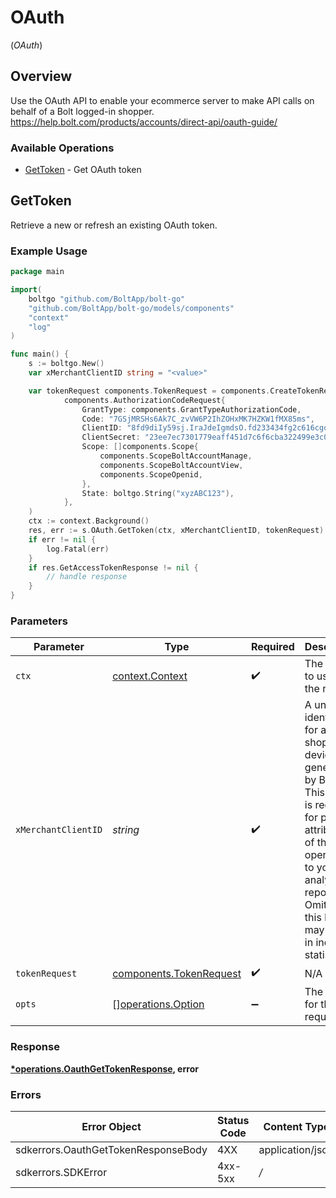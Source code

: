 # OAuth
(*OAuth*)

## Overview

Use the OAuth API to enable your ecommerce server to make API calls on behalf of a Bolt logged-in shopper.
<https://help.bolt.com/products/accounts/direct-api/oauth-guide/>

### Available Operations

* [GetToken](#gettoken) - Get OAuth token

## GetToken

Retrieve a new or refresh an existing OAuth token.

### Example Usage

```go
package main

import(
	boltgo "github.com/BoltApp/bolt-go"
	"github.com/BoltApp/bolt-go/models/components"
	"context"
	"log"
)

func main() {
    s := boltgo.New()
    var xMerchantClientID string = "<value>"

    var tokenRequest components.TokenRequest = components.CreateTokenRequestAuthorizationCodeRequest(
            components.AuthorizationCodeRequest{
                GrantType: components.GrantTypeAuthorizationCode,
                Code: "7GSjMRSHs6Ak7C_zvVW6P2IhZOHxMK7HZKW1fMX85ms",
                ClientID: "8fd9diIy59sj.IraJdeIgmdsO.fd233434fg2c616cgo932aa6e1e4fc627a9385045gr395222a127gi93c595rg4",
                ClientSecret: "23ee7ec7301779eaff451d7c6f6cba322499e3c0ec752f800c72a8f99217e3a8",
                Scope: []components.Scope{
                    components.ScopeBoltAccountManage,
                    components.ScopeBoltAccountView,
                    components.ScopeOpenid,
                },
                State: boltgo.String("xyzABC123"),
            },
    )
    ctx := context.Background()
    res, err := s.OAuth.GetToken(ctx, xMerchantClientID, tokenRequest)
    if err != nil {
        log.Fatal(err)
    }
    if res.GetAccessTokenResponse != nil {
        // handle response
    }
}
```

### Parameters

| Parameter                                                                                                                                                                                                           | Type                                                                                                                                                                                                                | Required                                                                                                                                                                                                            | Description                                                                                                                                                                                                         |
| ------------------------------------------------------------------------------------------------------------------------------------------------------------------------------------------------------------------- | ------------------------------------------------------------------------------------------------------------------------------------------------------------------------------------------------------------------- | ------------------------------------------------------------------------------------------------------------------------------------------------------------------------------------------------------------------- | ------------------------------------------------------------------------------------------------------------------------------------------------------------------------------------------------------------------- |
| `ctx`                                                                                                                                                                                                               | [context.Context](https://pkg.go.dev/context#Context)                                                                                                                                                               | :heavy_check_mark:                                                                                                                                                                                                  | The context to use for the request.                                                                                                                                                                                 |
| `xMerchantClientID`                                                                                                                                                                                                 | *string*                                                                                                                                                                                                            | :heavy_check_mark:                                                                                                                                                                                                  | A unique identifier for a shopper's device, generated by Bolt. This header is required for proper attribution of this operation to your analytics reports. Omitting this header may result in incorrect statistics. |
| `tokenRequest`                                                                                                                                                                                                      | [components.TokenRequest](../../models/components/tokenrequest.md)                                                                                                                                                  | :heavy_check_mark:                                                                                                                                                                                                  | N/A                                                                                                                                                                                                                 |
| `opts`                                                                                                                                                                                                              | [][operations.Option](../../models/operations/option.md)                                                                                                                                                            | :heavy_minus_sign:                                                                                                                                                                                                  | The options for this request.                                                                                                                                                                                       |

### Response

**[*operations.OauthGetTokenResponse](../../models/operations/oauthgettokenresponse.md), error**

### Errors

| Error Object                        | Status Code                         | Content Type                        |
| ----------------------------------- | ----------------------------------- | ----------------------------------- |
| sdkerrors.OauthGetTokenResponseBody | 4XX                                 | application/json                    |
| sdkerrors.SDKError                  | 4xx-5xx                             | */*                                 |
